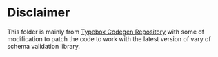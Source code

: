# Disclaimer

This folder is mainly from [Typebox Codegen Repository](https://github.com/sinclairzx81/typebox-codegen) with some of modification to patch the code to work with the latest version of vary of schema validation library.
